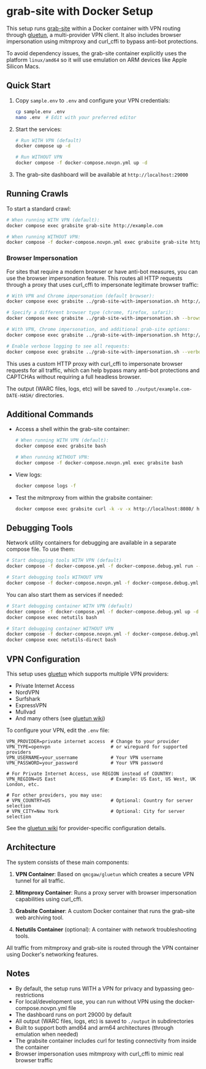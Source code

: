 # grab-site with Docker Setup

This setup runs [grab-site](https://github.com/ArchiveTeam/grab-site) within a Docker container with VPN routing through [gluetun](https://github.com/qdm12/gluetun), a multi-provider VPN client. It also includes browser impersonation using mitmproxy and curl_cffi to bypass anti-bot protections.

To avoid dependency issues, the grab-site container explicitly uses the platform `linux/amd64` so it will use emulation on ARM devices like Apple Silicon Macs.

## Quick Start

1. Copy `sample.env` to `.env` and configure your VPN credentials:
   ```bash
   cp sample.env .env
   nano .env  # Edit with your preferred editor
   ```

2. Start the services:
   ```bash
   # Run WITH VPN (default)
   docker compose up -d

   # Run WITHOUT VPN
   docker compose -f docker-compose.novpn.yml up -d
   ```

3. The grab-site dashboard will be available at `http://localhost:29000`

## Running Crawls

To start a standard crawl:
```bash
# When running WITH VPN (default):
docker compose exec grabsite grab-site http://example.com

# When running WITHOUT VPN:
docker compose -f docker-compose.novpn.yml exec grabsite grab-site http://example.com
```

### Browser Impersonation

For sites that require a modern browser or have anti-bot measures, you can use the browser impersonation feature. This routes all HTTP requests through a proxy that uses curl_cffi to impersonate legitimate browser traffic:

```bash
# With VPN and Chrome impersonation (default browser):
docker compose exec grabsite ../grab-site-with-impersonation.sh http://example.com

# Specify a different browser type (chrome, firefox, safari):
docker compose exec grabsite ../grab-site-with-impersonation.sh --browser=firefox http://example.com

# With VPN, Chrome impersonation, and additional grab-site options:
docker compose exec grabsite ../grab-site-with-impersonation.sh http://example.com --concurrency=3 --1

# Enable verbose logging to see all requests:
docker compose exec grabsite ../grab-site-with-impersonation.sh --verbose http://example.com
```

This uses a custom HTTP proxy with curl_cffi to impersonate browser requests for all traffic, which can help bypass many anti-bot protections and CAPTCHAs without requiring a full headless browser.

The output (WARC files, logs, etc) will be saved to `./output/example.com-DATE-HASH/` directories.

## Additional Commands

- Access a shell within the grab-site container:
  ```bash
  # When running WITH VPN (default):
  docker compose exec grabsite bash

  # When running WITHOUT VPN:
  docker compose -f docker-compose.novpn.yml exec grabsite bash
  ```

- View logs:
  ```bash
  docker compose logs -f
  ```

- Test the mitmproxy from within the grabsite container:
  ```bash
  docker compose exec grabsite curl -k -v -x http://localhost:8080/ https://example.com/
  ```

## Debugging Tools

Network utility containers for debugging are available in a separate compose file. To use them:

```bash
# Start debugging tools WITH VPN (default)
docker compose -f docker-compose.yml -f docker-compose.debug.yml run --rm -it netutils bash

# Start debugging tools WITHOUT VPN
docker compose -f docker-compose.novpn.yml -f docker-compose.debug.yml run --rm -it netutils-direct bash
```

You can also start them as services if needed:

```bash
# Start debugging container WITH VPN (default)
docker compose -f docker-compose.yml -f docker-compose.debug.yml up -d netutils
docker compose exec netutils bash

# Start debugging container WITHOUT VPN
docker compose -f docker-compose.novpn.yml -f docker-compose.debug.yml up -d netutils-direct
docker compose exec netutils-direct bash
```

## VPN Configuration

This setup uses [gluetun](https://github.com/qdm12/gluetun) which supports multiple VPN providers:

- Private Internet Access
- NordVPN
- Surfshark
- ExpressVPN
- Mullvad
- And many others (see [gluetun wiki](https://github.com/qdm12/gluetun-wiki/tree/main/setup#vpn-providers))

To configure your VPN, edit the `.env` file:

```
VPN_PROVIDER=private internet access  # Change to your provider
VPN_TYPE=openvpn                      # or wireguard for supported providers
VPN_USERNAME=your_username            # Your VPN username
VPN_PASSWORD=your_password            # Your VPN password

# For Private Internet Access, use REGION instead of COUNTRY:
VPN_REGION=US East                    # Example: US East, US West, UK London, etc.

# For other providers, you may use:
# VPN_COUNTRY=US                      # Optional: Country for server selection
# VPN_CITY=New York                   # Optional: City for server selection
```

See the [gluetun wiki](https://github.com/qdm12/gluetun-wiki) for provider-specific configuration details.

## Architecture

The system consists of these main components:

1. **VPN Container**: Based on `qmcgaw/gluetun` which creates a secure VPN tunnel for all traffic.
   
2. **Mitmproxy Container**: Runs a proxy server with browser impersonation capabilities using curl_cffi.

3. **Grabsite Container**: A custom Docker container that runs the grab-site web archiving tool.
   
4. **Netutils Container** (optional): A container with network troubleshooting tools.

All traffic from mitmproxy and grab-site is routed through the VPN container using Docker's networking features.

## Notes

- By default, the setup runs WITH a VPN for privacy and bypassing geo-restrictions
- For local/development use, you can run without VPN using the docker-compose.novpn.yml file
- The dashboard runs on port 29000 by default
- All output (WARC files, logs, etc) is saved to `./output` in subdirectories
- Built to support both amd64 and arm64 architectures (through emulation when needed)
- The grabsite container includes curl for testing connectivity from inside the container
- Browser impersonation uses mitmproxy with curl_cffi to mimic real browser traffic